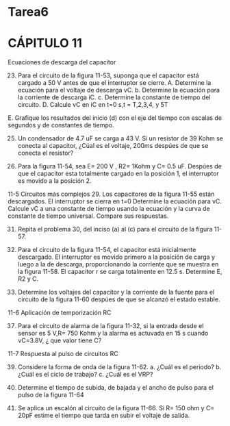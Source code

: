 # Tarea6


















# CÁPITULO 11


Ecuaciones de descarga del capacitor

23. Para el circuito de la figura 11-53, suponga que el capacitor está cargado a 50 V antes de que el interruptor se cierre.
A. Determine la ecuación para el voltaje de descarga vC.
b. Determine la ecuación para la corriente de descarga iC.
c. Determine la constante de tiempo del circuito. 
D. Calcule  vC en iC en  t=0  s,t = T,2,3,4, y 5T

E. Grafique los resultados del inicio (d) con el eje del tiempo con escalas de segundos y de constantes de tiempo.



25. Un condensador de 4.7 uF se carga a 43 V. Si un resistor de 39 Kohm se conecta al capacitor, ¿Cúal es el voltaje,  200ms  despúes de que se conecta  el resistor?

27.  Para la figura 11-54, sea E= 200 V , R2= 1Kohm y C= 0.5 uF. Despúes de que el capacitor esta totalmente cargado en la posición 1, el interruptor es  movido a la posición 2.

11-5 Circuitos más complejos
29. Los capacitores de la figura 11-55 están descargados. El interruptor se cierra en t=0  Determine la ecuación para vC. Calcule vC a una constante de tiempo usando la ecuación y la curva de constante de tiempo universal. Compare sus respuestas.


31. Repita el problema 30, del inciso (a) al (c) para el circuito de la figura 11-57.

33.   Para el circuito de la figura 11-54, el capacitor está inicialmente descargado. El interruptor es movido primero a la posición de carga y luego a la de  descarga,  proporcionando la corriente que se muestra en la figura 11-58. El capacitor r se carga totalmente en 12.5 s. Determine E, R2 y C.


35.  Determine los voltajes del capacitor y la corriente de la fuente para el circuito de la figura 11-60 despúes de que se alcanzó  el estado estable.


11-6 Aplicación de temporización RC

37. Para el circuito de alarma de la figura 11-32, si la entrada desde el sensor es 5 V,R= 750 Kohm y la alarma es actuvada en 15 s  cuando vC=3.8V, ¿ que valor tiene C?


11-7 Respuesta al pulso de circuitos RC

39. Considere la forma de onda de la figura 11-62.
a. ¿Cuál es el periodo?
b. ¿Cuál es el ciclo de trabajo?
c. ¿Cuál es el VRP?


41. Determine el tiempo de subida, de bajada y el ancho de pulso para el pulso de la figura 11-64


43. Se aplica un escalón al circuito de la figura 11-66. Si  R= 150 ohm y C= 20pF estime el tiempo  que tarda en subir  el voltaje de salida.




